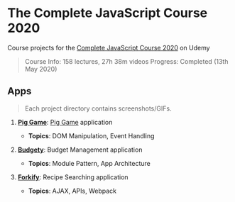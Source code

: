 # The Complete JavaScript Course 2020
Course projects for the [Complete JavaScript Course 2020](https://www.udemy.com/course/the-complete-javascript-course/) on Udemy

> Course Info: 158 lectures, 27h 38m videos
> Progress: Completed (13th May 2020)

## Apps
> Each project directory contains screenshots/GIFs.

1. **[Pig Game](/1-pig-game)**: [Pig Game](https://en.wikipedia.org/wiki/Pig_(dice_game)) application
    - **Topics**: DOM Manipulation, Event Handling
   
2. **[Budgety](/2-budgety)**: Budget Management application
    - **Topics**: Module Pattern, App Architecture

3. **[Forkify](/3-forkify)**: Recipe Searching application
    - **Topics**: AJAX, APIs, Webpack
